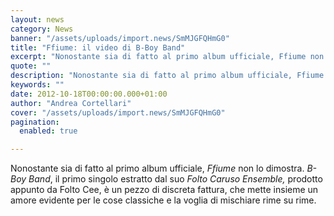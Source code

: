 ```yaml
---
layout: news
category: News
banner: "/assets/uploads/import.news/SmMJGFQHmG0"
title: "Ffiume: il video di B-Boy Band"
excerpt: "Nonostante sia di fatto al primo album ufficiale, Ffiume non lo dimostra. B-Boy Band, il primo singolo estratto dal suo Folto Caruso Ensemble, prodotto appunto da Folto Cee, è un pezzo di discreta fattura, che mette insieme un amore evidente per le cose classiche e la voglia di mischiare rime su rime"
quote: ""
description: "Nonostante sia di fatto al primo album ufficiale, Ffiume non lo dimostra. B-Boy Band, il primo singolo estratto dal suo Folto Caruso Ensemble, prodotto appunto da Folto Cee, è un pezzo di discreta fattura, che mette insieme un amore evidente per le cose classiche e la voglia di mischiare rime su rime"
keywords: ""
date: 2012-10-18T00:00:00.000+01:00
author: "Andrea Cortellari"
cover: "/assets/uploads/import.news/SmMJGFQHmG0"
pagination:
  enabled: true

---
```


Nonostante sia di fatto al primo album ufficiale, _Ffiume_ non lo dimostra. _B-Boy Band_, il primo singolo estratto dal suo _Folto Caruso Ensemble,_ prodotto appunto da Folto Cee, è un pezzo di discreta fattura, che mette insieme un amore evidente per le cose classiche e la voglia di mischiare rime su rime.